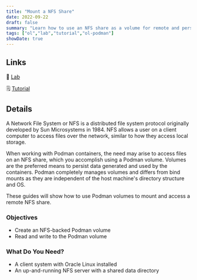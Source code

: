 ```yaml
---
title: "Mount a NFS Share"
date: 2022-09-22
draft: false
summary: "Learn how to use an NFS share as a volume for remote and persistent storage within a Podman container."
tags: ["ol","lab","tutorial","ol-podman"]
showDate: true
---
```


## Links

:crescent_moon: [Lab](https://luna.oracle.com/lab/556e1401-568f-447e-8c0b-c94a86b1114f)

:spiral_notepad: [Tutorial](https://docs.oracle.com/en/learn/podman-volume-nfs)

## Details

A Network File System or NFS is a distributed file system protocol originally developed by Sun Microsystems in 1984. NFS allows a user on a client computer to access files over the network, similar to how they access local storage.

When working with Podman containers, the need may arise to access files on an NFS share, which you accomplish using a Podman volume. Volumes are the preferred means to persist data generated and used by the containers. Podman completely manages volumes and differs from bind mounts as they are independent of the host machine's directory structure and OS.

These guides will show how to use Podman volumes to mount and access a remote NFS share.

### Objectives

  - Create an NFS-backed Podman volume
  - Read and write to the Podman volume

### What Do You Need?

  - A client system with Oracle Linux installed
  - An up-and-running NFS server with a shared data directory

